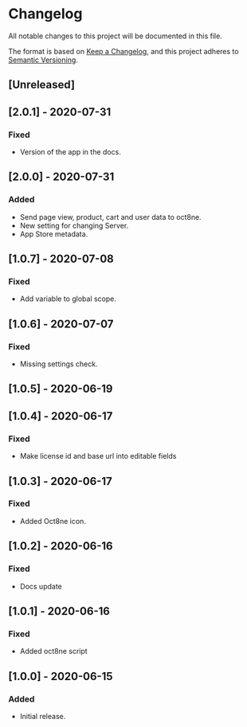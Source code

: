 # Changelog
All notable changes to this project will be documented in this file.

The format is based on [Keep a Changelog](https://keepachangelog.com/en/1.0.0/),
and this project adheres to [Semantic Versioning](https://semver.org/spec/v2.0.0.html).

## [Unreleased]

## [2.0.1] - 2020-07-31
### Fixed
- Version of the app in the docs.

## [2.0.0] - 2020-07-31
### Added
- Send page view, product, cart and user data to oct8ne.
- New setting for changing Server.
- App Store metadata.

## [1.0.7] - 2020-07-08

### Fixed

- Add variable to global scope.

## [1.0.6] - 2020-07-07

### Fixed

- Missing settings check.

## [1.0.5] - 2020-06-19

## [1.0.4] - 2020-06-17

### Fixed

- Make license id and base url into editable fields

## [1.0.3] - 2020-06-17

### Fixed

- Added Oct8ne icon.

## [1.0.2] - 2020-06-16

### Fixed

- Docs update

## [1.0.1] - 2020-06-16

### Fixed

- Added oct8ne script

## [1.0.0] - 2020-06-15

### Added

- Initial release.
